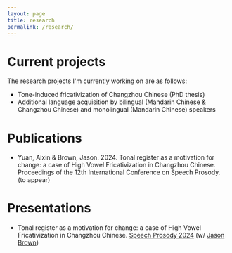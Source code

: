```yaml
---
layout: page
title: research
permalink: /research/
---
```



# Current projects

The research projects I'm currently working on are as follows:

* Tone-induced fricativization of Changzhou Chinese (PhD thesis)
* Additional language acquisition by bilingual (Mandarin Chinese & Changzhou Chinese) and monolingual (Mandarin Chinese) speakers


# Publications

* Yuan, Aixin & Brown, Jason. 2024. Tonal register as a motivation for change: a case of High Vowel Fricativization in Changzhou Chinese. Proceedings of the 12th International Conference on Speech Prosody. (to appear)

# Presentations

* Tonal register as a motivation for change: a case of High Vowel Fricativization in Changzhou Chinese. [Speech Prosody 2024](https://www.universiteitleiden.nl/sp2024) (w/ [Jason Brown](https://profiles.auckland.ac.nz/jason-brown))
